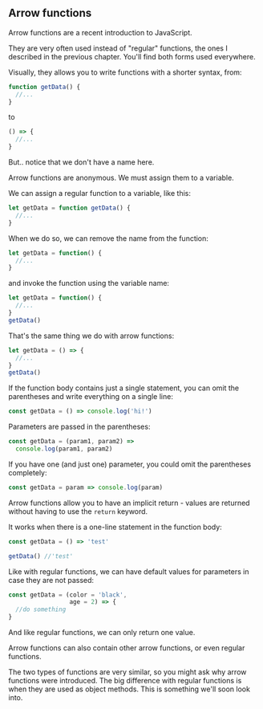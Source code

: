 ## Arrow functions

Arrow functions are a recent introduction to JavaScript.

They are very often used instead of "regular" functions, the ones I described in the previous chapter. You'll find both forms used everywhere.

Visually, they allows you to write functions with a shorter syntax, from:

```js
function getData() {
  //...
}
```

to

```js
() => {
  //...
}
```

But.. notice that we don't have a name here.

Arrow functions are anonymous. We must assign them to a variable.

We can assign a regular function to a variable, like this:

```js
let getData = function getData() {
  //...
}
```

When we do so, we can remove the name from the function:

```js
let getData = function() {
  //...
}
```

and invoke the function using the variable name:

```js
let getData = function() {
  //...
}
getData()
```

That's the same thing we do with arrow functions:

```js
let getData = () => {
  //...
}
getData()
```

If the function body contains just a single statement, you can omit the parentheses and write everything on a single line:

```js
const getData = () => console.log('hi!')
```

Parameters are passed in the parentheses:

```js
const getData = (param1, param2) => 
  console.log(param1, param2)
```

If you have one (and just one) parameter, you could omit the parentheses completely:

```js
const getData = param => console.log(param)
```

Arrow functions allow you to have an implicit return - values are returned without having to use the `return` keyword.

It works when there is a one-line statement in the function body:

```js
const getData = () => 'test'

getData() //'test'
```

Like with regular functions, we can have default values for parameters in case they are not passed:

```js
const getData = (color = 'black', 
                 age = 2) => {
  //do something
}
```

And like regular functions, we can only return one value.

Arrow functions can also contain other arrow functions, or even regular functions.

The two types of functions are very similar, so you might ask why arrow functions were introduced. The big difference with regular functions is when they are used as object methods. This is something we'll soon look into.